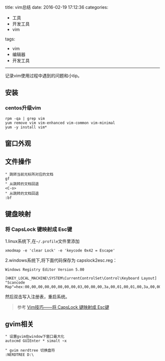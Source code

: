 title: vim总结
date: 2016-02-19 17:12:36
categories:
- 工具
- 开发工具
- vim

tags:
- vim
- 编辑器
- 开发工具

---

记录vim使用过程中遇到的问题和小tip。

## 安装
### centos升级vim
```
rpm -qa | grep vim  
yum remove vim vim-enhanced vim-common vim-minimal
yum -y install vim*
```

## 窗口外观

## 文件操作
```
" 跳转当前光标所对应的文档
gf
" 从跳转的文档回退
<C-o>
" 从跳转的文档回退
:bf

```
## 键盘映射
### 将 CapsLock 键映射成 Esc键
1.linux系统下,在`~/.profile`文件里添加
```
xmodmap -e 'clear Lock' -e 'keycode 0x42 = Escape'
```
2.windows系统下,将下面代码保存为 capslock2esc.reg：
```
Windows Registry Editor Version 5.00

[HKEY_LOCAL_MACHINE\SYSTEM\CurrentControlSet\Control\Keyboard Layout]
"Scancode Map"=hex:00,00,00,00,00,00,00,00,03,00,00,00,3a,00,01,00,01,00,3a,00,00,00,00,00
```
然后双击写入注册表，重启系统。
>参考
[Vim技巧——将 CapsLock 键映射成 Esc键](http://alfred-sun.github.io/blog/2015/02/04/remap-capslock-key/)


## gvim相关
```
" 设置gvim在window下窗口最大化
autocmd GUIEnter * simalt ~x

" gvim nerdtree 切换盘符
:NERDTREE D:\

```


